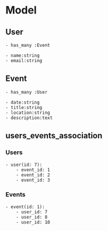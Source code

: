 # Model

## User

    - has_many :Event

    - name:string
    - email:string

## Event

    - has_many :User

    - date:string
    - title:string
    - location:string
    - description:text


## users_events_association

### Users
    - user(id: 7):
        - event_id: 1
        - event_id: 2
        - event_id: 3

### Events
    - event(id: 1):
        - user_id: 7
        - user_id: 8
        - user_id: 10
